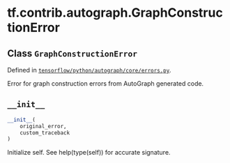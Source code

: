 <div itemscope itemtype="http://developers.google.com/ReferenceObject">
<meta itemprop="name" content="tf.contrib.autograph.GraphConstructionError" />
<meta itemprop="path" content="Stable" />
<meta itemprop="property" content="__init__"/>
</div>

# tf.contrib.autograph.GraphConstructionError

## Class `GraphConstructionError`





Defined in [`tensorflow/python/autograph/core/errors.py`](/code/stable/tensorflow/python/autograph/core/errors.py).

Error for graph construction errors from AutoGraph generated code.

<h2 id="__init__"><code>__init__</code></h2>

``` python
__init__(
    original_error,
    custom_traceback
)
```

Initialize self.  See help(type(self)) for accurate signature.



